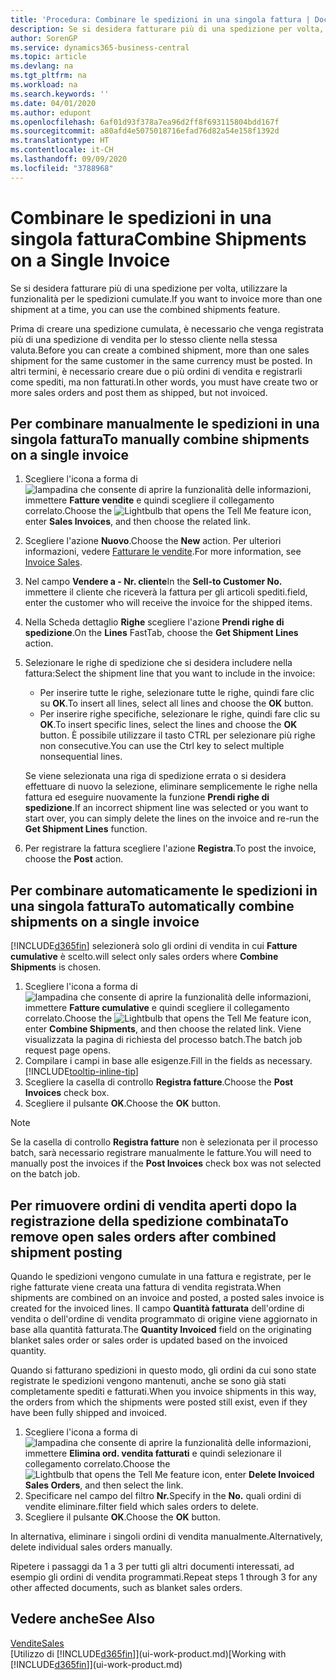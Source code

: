 ```yaml
---
title: 'Procedura: Combinare le spedizioni in una singola fattura | Documenti Microsoft'
description: Se si desidera fatturare più di una spedizione per volta, utilizzare la funzionalità per le spedizioni cumulate.
author: SorenGP
ms.service: dynamics365-business-central
ms.topic: article
ms.devlang: na
ms.tgt_pltfrm: na
ms.workload: na
ms.search.keywords: ''
ms.date: 04/01/2020
ms.author: edupont
ms.openlocfilehash: 6af01d93f378a7ea96d2ff8f693115804bdd167f
ms.sourcegitcommit: a80afd4e5075018716efad76d82a54e158f1392d
ms.translationtype: HT
ms.contentlocale: it-CH
ms.lasthandoff: 09/09/2020
ms.locfileid: "3788968"
---
```

# <a name="combine-shipments-on-a-single-invoice"></a><span data-ttu-id="c6403-103">Combinare le spedizioni in una singola fattura</span><span class="sxs-lookup"><span data-stu-id="c6403-103">Combine Shipments on a Single Invoice</span></span>
<span data-ttu-id="c6403-104">Se si desidera fatturare più di una spedizione per volta, utilizzare la funzionalità per le spedizioni cumulate.</span><span class="sxs-lookup"><span data-stu-id="c6403-104">If you want to invoice more than one shipment at a time, you can use the combined shipments feature.</span></span>  

<span data-ttu-id="c6403-105">Prima di creare una spedizione cumulata, è necessario che venga registrata più di una spedizione di vendita per lo stesso cliente nella stessa valuta.</span><span class="sxs-lookup"><span data-stu-id="c6403-105">Before you can create a combined shipment, more than one sales shipment for the same customer in the same currency must be posted.</span></span> <span data-ttu-id="c6403-106">In altri termini, è necessario creare due o più ordini di vendita e registrarli come spediti, ma non fatturati.</span><span class="sxs-lookup"><span data-stu-id="c6403-106">In other words, you must have create two or more sales orders and post them as shipped, but not invoiced.</span></span> 

## <a name="to-manually-combine-shipments-on-a-single-invoice"></a><span data-ttu-id="c6403-107">Per combinare manualmente le spedizioni in una singola fattura</span><span class="sxs-lookup"><span data-stu-id="c6403-107">To manually combine shipments on a single invoice</span></span>  
1. <span data-ttu-id="c6403-108">Scegliere l'icona a forma di ![lampadina che consente di aprire la funzionalità delle informazioni](media/ui-search/search_small.png "Informazioni sull'operazione che si desidera eseguire"), immettere **Fatture vendite** e quindi scegliere il collegamento correlato.</span><span class="sxs-lookup"><span data-stu-id="c6403-108">Choose the ![Lightbulb that opens the Tell Me feature](media/ui-search/search_small.png "Tell me what you want to do") icon, enter **Sales Invoices**, and then choose the related link.</span></span>  
2. <span data-ttu-id="c6403-109">Scegliere l'azione **Nuovo**.</span><span class="sxs-lookup"><span data-stu-id="c6403-109">Choose the **New** action.</span></span> <span data-ttu-id="c6403-110">Per ulteriori informazioni, vedere [Fatturare le vendite](sales-how-invoice-sales.md).</span><span class="sxs-lookup"><span data-stu-id="c6403-110">For more information, see [Invoice Sales](sales-how-invoice-sales.md).</span></span>
3. <span data-ttu-id="c6403-111">Nel campo **Vendere a - Nr. cliente**</span><span class="sxs-lookup"><span data-stu-id="c6403-111">In the **Sell-to Customer No.**</span></span> <span data-ttu-id="c6403-112">immettere il cliente che riceverà la fattura per gli articoli spediti.</span><span class="sxs-lookup"><span data-stu-id="c6403-112">field, enter the customer who will receive the invoice for the shipped items.</span></span>  
4. <span data-ttu-id="c6403-113">Nella Scheda dettaglio **Righe** scegliere l'azione **Prendi righe di spedizione**.</span><span class="sxs-lookup"><span data-stu-id="c6403-113">On the **Lines** FastTab, choose the **Get Shipment Lines** action.</span></span>  
5. <span data-ttu-id="c6403-114">Selezionare le righe di spedizione che si desidera includere nella fattura:</span><span class="sxs-lookup"><span data-stu-id="c6403-114">Select the shipment line that you want to include in the invoice:</span></span>  

    - <span data-ttu-id="c6403-115">Per inserire tutte le righe, selezionare tutte le righe, quindi fare clic su **OK**.</span><span class="sxs-lookup"><span data-stu-id="c6403-115">To insert all lines, select all lines and choose the **OK** button.</span></span>  
    - <span data-ttu-id="c6403-116">Per inserire righe specifiche, selezionare le righe, quindi fare clic su **OK**.</span><span class="sxs-lookup"><span data-stu-id="c6403-116">To insert specific lines, select the lines and choose the **OK** button.</span></span> <span data-ttu-id="c6403-117">È possibile utilizzare il tasto CTRL per selezionare più righe non consecutive.</span><span class="sxs-lookup"><span data-stu-id="c6403-117">You can use the Ctrl key to select multiple nonsequential lines.</span></span>  

    <span data-ttu-id="c6403-118">Se viene selezionata una riga di spedizione errata o si desidera effettuare di nuovo la selezione, eliminare semplicemente le righe nella fattura ed eseguire nuovamente la funzione **Prendi righe di spedizione**.</span><span class="sxs-lookup"><span data-stu-id="c6403-118">If an incorrect shipment line was selected or you want to start over, you can simply delete the lines on the invoice and re-run the **Get Shipment Lines** function.</span></span>  
7. <span data-ttu-id="c6403-119">Per registrare la fattura scegliere l'azione **Registra**.</span><span class="sxs-lookup"><span data-stu-id="c6403-119">To post the invoice, choose the **Post** action.</span></span>  

## <a name="to-automatically-combine-shipments-on-a-single-invoice"></a><span data-ttu-id="c6403-120">Per combinare automaticamente le spedizioni in una singola fattura</span><span class="sxs-lookup"><span data-stu-id="c6403-120">To automatically combine shipments on a single invoice</span></span>  
[!INCLUDE[d365fin](includes/d365fin_md.md)] <span data-ttu-id="c6403-121">selezionerà solo gli ordini di vendita in cui **Fatture cumulative** è scelto.</span><span class="sxs-lookup"><span data-stu-id="c6403-121">will select only sales orders where **Combine Shipments** is chosen.</span></span> 

1. <span data-ttu-id="c6403-122">Scegliere l'icona a forma di ![lampadina che consente di aprire la funzionalità delle informazioni](media/ui-search/search_small.png "Informazioni sull'operazione che si desidera eseguire"), immettere **Fatture cumulative** e quindi scegliere il collegamento correlato.</span><span class="sxs-lookup"><span data-stu-id="c6403-122">Choose the ![Lightbulb that opens the Tell Me feature](media/ui-search/search_small.png "Tell me what you want to do") icon, enter **Combine Shipments**, and then choose the related link.</span></span> <span data-ttu-id="c6403-123">Viene visualizzata la pagina di richiesta del processo batch.</span><span class="sxs-lookup"><span data-stu-id="c6403-123">The batch job request page opens.</span></span>  
2. <span data-ttu-id="c6403-124">Compilare i campi in base alle esigenze.</span><span class="sxs-lookup"><span data-stu-id="c6403-124">Fill in the fields as necessary.</span></span> [!INCLUDE[tooltip-inline-tip](includes/tooltip-inline-tip_md.md)]
3. <span data-ttu-id="c6403-125">Scegliere la casella di controllo **Registra fatture**.</span><span class="sxs-lookup"><span data-stu-id="c6403-125">Choose the **Post Invoices** check box.</span></span>  
4. <span data-ttu-id="c6403-126">Scegliere il pulsante **OK**.</span><span class="sxs-lookup"><span data-stu-id="c6403-126">Choose the **OK** button.</span></span>  

> [!NOTE]  
>  <span data-ttu-id="c6403-127">Se la casella di controllo **Registra fatture** non è selezionata per il processo batch, sarà necessario registrare manualmente le fatture.</span><span class="sxs-lookup"><span data-stu-id="c6403-127">You will need to manually post the invoices if the **Post Invoices** check box was not selected on the batch job.</span></span>  

## <a name="to-remove-open-sales-orders-after-combined-shipment-posting"></a><span data-ttu-id="c6403-128">Per rimuovere ordini di vendita aperti dopo la registrazione della spedizione combinata</span><span class="sxs-lookup"><span data-stu-id="c6403-128">To remove open sales orders after combined shipment posting</span></span> 
<span data-ttu-id="c6403-129">Quando le spedizioni vengono cumulate in una fattura e registrate, per le righe fatturate viene creata una fattura di vendita registrata.</span><span class="sxs-lookup"><span data-stu-id="c6403-129">When shipments are combined on an invoice and posted, a posted sales invoice is created for the invoiced lines.</span></span> <span data-ttu-id="c6403-130">Il campo **Quantità fatturata** dell'ordine di vendita o dell'ordine di vendita programmato di origine viene aggiornato in base alla quantità fatturata.</span><span class="sxs-lookup"><span data-stu-id="c6403-130">The **Quantity Invoiced** field on the originating blanket sales order or sales order is updated based on the invoiced quantity.</span></span>  

<span data-ttu-id="c6403-131">Quando si fatturano spedizioni in questo modo, gli ordini da cui sono state registrate le spedizioni vengono mantenuti, anche se sono già stati completamente spediti e fatturati.</span><span class="sxs-lookup"><span data-stu-id="c6403-131">When you invoice shipments in this way, the orders from which the shipments were posted still exist, even if they have been fully shipped and invoiced.</span></span>   

1. <span data-ttu-id="c6403-132">Scegliere l'icona a forma di ![lampadina che consente di aprire la funzionalità delle informazioni](media/ui-search/search_small.png "Informazioni sull'operazione che si desidera eseguire"), immettere **Elimina ord. vendita fatturati** e quindi selezionare il collegamento correlato.</span><span class="sxs-lookup"><span data-stu-id="c6403-132">Choose the ![Lightbulb that opens the Tell Me feature](media/ui-search/search_small.png "Tell me what you want to do") icon, enter **Delete Invoiced Sales Orders**, and then select the link.</span></span>  
2. <span data-ttu-id="c6403-133">Specificare nel campo del filtro **Nr.**</span><span class="sxs-lookup"><span data-stu-id="c6403-133">Specify in the **No.**</span></span> <span data-ttu-id="c6403-134">quali ordini di vendite eliminare.</span><span class="sxs-lookup"><span data-stu-id="c6403-134">filter field which sales orders to delete.</span></span>  
3. <span data-ttu-id="c6403-135">Scegliere il pulsante **OK**.</span><span class="sxs-lookup"><span data-stu-id="c6403-135">Choose the **OK** button.</span></span>  

<span data-ttu-id="c6403-136">In alternativa, eliminare i singoli ordini di vendita manualmente.</span><span class="sxs-lookup"><span data-stu-id="c6403-136">Alternatively, delete individual sales orders manually.</span></span>  

<span data-ttu-id="c6403-137">Ripetere i passaggi da 1 a 3 per tutti gli altri documenti interessati, ad esempio gli ordini di vendita programmati.</span><span class="sxs-lookup"><span data-stu-id="c6403-137">Repeat steps 1 through 3 for any other affected documents, such as blanket sales orders.</span></span>

## <a name="see-also"></a><span data-ttu-id="c6403-138">Vedere anche</span><span class="sxs-lookup"><span data-stu-id="c6403-138">See Also</span></span>  
[<span data-ttu-id="c6403-139">Vendite</span><span class="sxs-lookup"><span data-stu-id="c6403-139">Sales</span></span>](sales-manage-sales.md)  
<span data-ttu-id="c6403-140">[Utilizzo di [!INCLUDE[d365fin](includes/d365fin_md.md)]](ui-work-product.md)</span><span class="sxs-lookup"><span data-stu-id="c6403-140">[Working with [!INCLUDE[d365fin](includes/d365fin_md.md)]](ui-work-product.md)</span></span>
